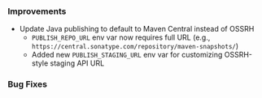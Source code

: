 ### Improvements

* Update Java publishing to default to Maven Central instead of OSSRH
  - `PUBLISH_REPO_URL` env var now requires full URL (e.g., `https://central.sonatype.com/repository/maven-snapshots/`)
  - Added new `PUBLISH_STAGING_URL` env var for customizing OSSRH-style staging API URL

### Bug Fixes
